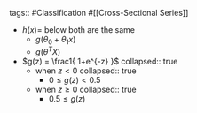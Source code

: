 tags:: #Classification #[[Cross-Sectional Series]]

- $h(x) =$
  below both are the same
	- $g(\theta_0 + \theta_1 x)$
	- $g(\theta^TX)$
- $g(z) = \frac1{ 1+e^{-z} }$
  collapsed:: true
	- when $z < 0$
	  collapsed:: true
		- $0 \le g(z) < 0.5$
	- when $z \ge 0$
	  collapsed:: true
		- $0.5 \le g(z)$